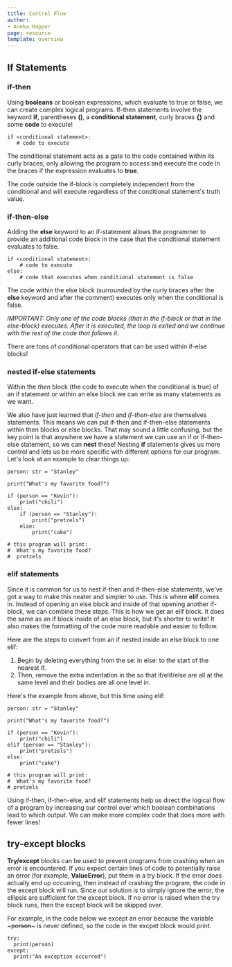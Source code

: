 ```yaml
---
title: Control Flow
author:
- Aneka Happer
page: resource
template: overview
---
```


## If Statements

### if-then

Using __booleans__ or boolean expressions, which evaluate to true or false, we can create complex logical programs. If-then statements involve the keyword __if__, parentheses __()__, a __conditional statement__, curly braces __{}__ and some __code__ to execute!

~~~ {.python }
if <conditional statement>:      
   # code to execute
~~~

The conditional statement acts as a gate to the code contained within its curly braces, only allowing the program to access and execute the code in the braces if the expression evaluates to __true__.

The code outside the if-block is completely independent from the conditional and will execute regardless of the conditional statement's truth value.

### if-then-else

Adding the __else__ keyword to an if-statement allows the programmer to provide an additional code block in the case that the conditional statement evaluates to false.

~~~ {.python .numberLines startFrom="1"}
if <conditional statement>:    
    # code to execute
else:
    # code that executes when conditional statement is false
~~~

The code within the else block (surrounded by the curly braces after the __else__ keyword and after the comment) executes only when the conditional is false. 

*IMPORTANT: Only one of the code blocks (that in the if-block or that in the else-block) executes. After it is executed, the loop is exited and we continue with the rest of the code that follows it.* 

There are tons of conditional operators that can be used within if-else blocks!

### nested if-else statements

Within the *then* block (the code to execute when the conditional is true) of an if statement or within an else block we can write as many statements as we want.

We also have just learned that *if-then* and *if-then-else* are themselves statements. This means we can put if-then and if-then-else statements within then blocks or else blocks. That may sound a little confusing, but the key point is that anywhere we have a statement we can use an if or if-then-else statement, so we can __nest__ these! Nesting __if__ statements gives us more control and lets us be more specific with different options for our program. Let's look at an example to clear things up:

~~~ {.python .numberLines startFrom="1"}
person: str = "Stanley"
 
print("What's my favorite food?")
 
if (person == "Kevin"):
    print("chili")
else:
    if (person == "Stanley"):
        print("pretzels")
    else:
        print("cake")
 
# this program will print:
#  What's my favorite food?
#  pretzels

~~~

### elif statements

Since it is common for us to nest if-then and if-then-else statements, we've got a way to make this neater and simpler to use. This is where __elif__ comes in. Instead of opening an else block and inside of that opening another if-block, we can combine these steps. This is how we get an elif block. It does the same as an if block inside of an else block, but it's shorter to write! It also makes the formatting of the code more readable and easier to follow.

Here are the steps to convert from an if nested inside an else block to one elif:

1. Begin by deleting everything from the se: in else: to the start of the nearest if.
2. Then, remove the extra indentation in the so that if/elif/else are all at the same level and their bodies are all one level in.

Here's the example from above, but this time using elif:

~~~ {.python .numberLines startFrom="1" }
person: str = "Stanley"
 
print("What's my favorite food?")
 
if (person == "Kevin"):
    print("chili")
elif (person == "Stanley"):
    print("pretzels")
else:
    print("cake")
 
# this program will print:
#  What's my favorite food?
# pretzels

~~~

Using if-then, if-then-else, and elif statements help us direct the logical flow of a program by increasing our control over which boolean combinations lead to which output. We can make more complex code that does more with fewer lines!

## try-except blocks

__Try/except__ blocks can be used to prevent programs from crashing when an error is encountered. If you expect certain lines of code to potentially raise an error (for example, __ValueError__), put them in a try block. If the error does actually end up occurring, then instead of crashing the program, the code in the except block will run. Since our solution is to simply ignore the error, the ellipsis are sufficient for the except block. If no error is raised when the try block runs, then the except block will be skipped over.

For example, in the code below we except an error because the variable ~~~person~~~ is never defined, so the code in the excpet block would print.

~~~ {.python .numberLines startFrom="1"}
try:
  print(person)
except:
  print("An exception occurred")

~~~




